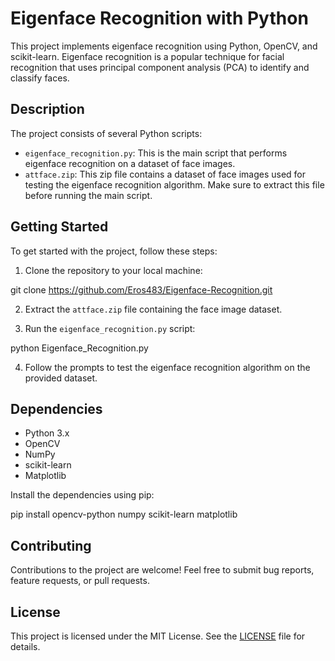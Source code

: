 # Eigenface Recognition with Python

This project implements eigenface recognition using Python, OpenCV, and scikit-learn. Eigenface recognition is a popular technique for facial recognition that uses principal component analysis (PCA) to identify and classify faces.

## Description

The project consists of several Python scripts:

- `eigenface_recognition.py`: This is the main script that performs eigenface recognition on a dataset of face images.
- `attface.zip`: This zip file contains a dataset of face images used for testing the eigenface recognition algorithm. Make sure to extract this file before running the main script.

## Getting Started

To get started with the project, follow these steps:

1. Clone the repository to your local machine:

git clone https://github.com/Eros483/Eigenface-Recognition.git

2. Extract the `attface.zip` file containing the face image dataset.

3. Run the `eigenface_recognition.py` script:

python Eigenface_Recognition.py


4. Follow the prompts to test the eigenface recognition algorithm on the provided dataset.

## Dependencies

- Python 3.x
- OpenCV
- NumPy
- scikit-learn
- Matplotlib

Install the dependencies using pip:

pip install opencv-python numpy scikit-learn matplotlib

## Contributing

Contributions to the project are welcome! Feel free to submit bug reports, feature requests, or pull requests.

## License

This project is licensed under the MIT License. See the [LICENSE](LICENSE) file for details.

